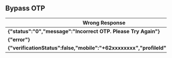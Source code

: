 ## Bypass OTP

Wrong Response | Manipulate Response
----------------|--------------------
**{"status":"0","message":"Incorrect OTP. Please Try Again"}** | **{"status":"1","message":"Correct OTP"}**
**{"error"}** | **{"Success"}**
**{"verificationStatus":false,"mobile":"+62xxxxxxxx","profileId":"450xxxxx"}** | **{"verificationStatus":true,"mobile":"+62xxxxxxxx","profileId":"450xxxxx"}**

